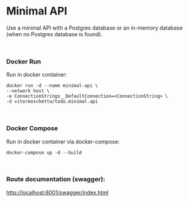 # Minimal API

Use a minimal API with a Postgres database or an in-memory database (when no Postgres database is found).

<br>

### Docker Run

Run in docker container:
```
docker run -d --name minimal-api \
--network host \
-e ConnectionStrings__DefaultConnection=<ConnectionString> \
-d vitormoschetta/todo.minimal.api
```

<br>

### Docker Compose

Run in docker container via docker-compose:
```
docker-compose up -d --build
```

<br>


### Route documentation (swagger):

<http://localhost:6001/swagger/index.html>





